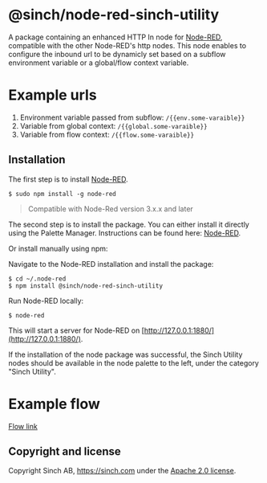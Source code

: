 # @sinch/node-red-sinch-utility

A package containing an enhanced HTTP In node for [Node-RED](https://nodered.org), compatible with the other Node-RED's http nodes. This node enables to configure the inbound url to be dynamicly set based on a subflow environment variable or a global/flow context variable.

# Example urls
1. Environment variable passed from subflow: <code>/{{env.some-varaible}}</code>
2. Variable from global context: <code>/{{global.some-varaible}}</code>
3. Variable from flow context: <code>/{{flow.some-varaible}}</code>

## Installation

The first step is to install [Node-RED](https://nodered.org/docs/getting-started/local).

```
$ sudo npm install -g node-red
```

> Compatible with Node-Red version 3.x.x and later

The second step is to install the package. You can either install it directly using the Palette Manager. Instructions can be found here: [Node-RED](https://nodered.org/docs/user-guide/runtime/adding-nodes).

Or install manually using npm:

Navigate to the Node-RED installation and install the package:

```
$ cd ~/.node-red
$ npm install @sinch/node-red-sinch-utility
```

Run Node-RED locally: 
```
$ node-red
```

This will start a server for Node-RED on [http://127.0.0.1:1880/](http://127.0.0.1:1880/).

If the installation of the node package was successful, the Sinch Utility nodes should be available in the node palette to the left, under the category "Sinch Utility". 

# Example flow

[Flow link](docs/examples/flow.json)

## Copyright and license

Copyright Sinch AB, https://sinch.com under the [Apache 2.0 license](LICENSE).